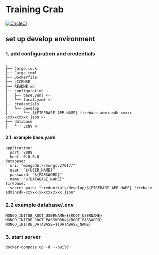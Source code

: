 # Training Crab

[![CircleCI](https://circleci.com/gh/barleytea/training_crab.svg?style=svg)](https://github.com/barleytea/training_crab/commits)

## set up develop environment

### 1. add configuration and credentials

```
.
├── Cargo.lock
├── Cargo.toml
├── Dockerfile
├── LICENSE
├── README.md
├── configuration
│   ├── base.yaml <-
│   └── local.yaml <-
├── credentials
│   └── develop
│       └── ${FIREBASE_APP_NAME}-firebase-adminsdk-xxxxx-xxxxxxxxxx.json <-
├── database
│   └── .env <-
```

#### 2.1. example base.yaml

```
application:
  port: 8088
  host: 0.0.0.0
database:
  uri: "mongodb://mongo:27017/"
  user: "${USER_NAME}"
  password: "${PASSWORD}"
  name: "${DATABASE_NAME}"
firebase:
  secret_path: "credentials/develop/${FIREBASE_APP_NAME}-firebase-adminsdk-xxxxx-xxxxxxxxxx.json"
```

### 2.2 example database/.env
```
MONGO_INITDB_ROOT_USERNAME=${ROOT_USERNAME}
MONGO_INITDB_ROOT_PASSWORD=${ROOT_PASSWORD}
MONGO_INITDB_DATABASE=${DATABASE_NAME}
```

### 3. start server
```
docker-compose up -d --build
```
